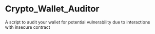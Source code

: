# Crypto_Wallet_Auditor
A script to audit your wallet for potential vulnerability due to interactions with insecure contract
